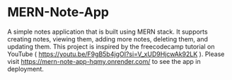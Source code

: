 # MERN-Note-App
A simple notes application that is built using MERN stack. It supports creating notes, viewing them, adding more notes, deleting them, and updating them. This project is inspired by the freecodecamp tutorial on YouTube ( https://youtu.be/F9gB5b4jgOI?si=V_xUD9HjcwAk92LK ).
Please visit https://mern-note-app-hqmy.onrender.com/ to see the app in deployment.
